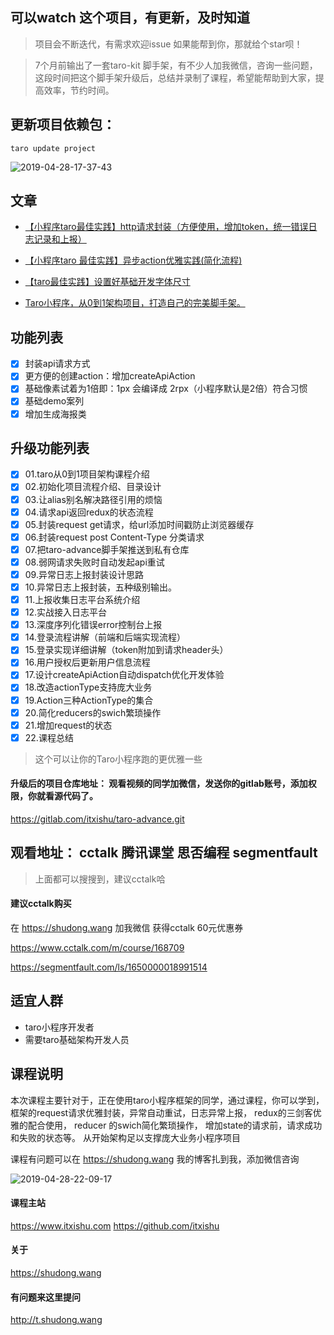 


## 可以watch 这个项目，有更新，及时知道

> 项目会不断迭代，有需求欢迎issue
> 如果能帮到你，那就给个star呗！

> 7个月前输出了一套taro-kit 脚手架，有不少人加我微信，咨询一些问题，这段时间把这个脚手架升级后，总结并录制了课程，希望能帮助到大家，提高效率，节约时间。

## 更新项目依赖包：
```
taro update project
```
> 
![2019-04-28-17-37-43](http://s.shudong.wang/2019-04-28-17-37-43.png)
## 文章
* [【小程序taro最佳实践】http请求封装（方便使用，增加token，统一错误日志记录和上报）](https://segmentfault.com/a/1190000016533592)
* [【小程序taro 最佳实践】异步action优雅实践(简化流程)](https://segmentfault.com/a/1190000016534001)
* [【taro最佳实践】设置好基础开发字体尺寸](https://segmentfault.com/a/1190000016514478)

* [Taro小程序，从0到1架构项目，打造自己的完美脚手架。
](https://segmentfault.com/a/1190000019020009)
## 功能列表
* [x] 封装api请求方式
* [x] 更方便的创建action：增加createApiAction
* [x] 基础像素试着为1倍即：1px 会编译成 2rpx（小程序默认是2倍）符合习惯
* [x] 基础demo案列
* [x] 增加生成海报类

## 升级功能列表
* [x] 01.taro从0到1项目架构课程介绍
* [x] 02.初始化项目流程介绍、目录设计
* [x] 03.让alias别名解决路径引用的烦恼
* [x] 04.请求api返回redux的状态流程
* [x] 05.封装request get请求，给url添加时间戳防止浏览器缓存
* [x] 06.封装request post Content-Type 分类请求
* [x] 07.把taro-advance脚手架推送到私有仓库
* [x] 08.弱网请求失败时自动发起api重试
* [x] 09.异常日志上报封装设计思路
* [x] 10.异常日志上报封装，五种级别输出。
* [x] 11.上报收集日志平台系统介绍
* [x] 12.实战接入日志平台
* [x] 13.深度序列化错误error控制台上报
* [x] 14.登录流程讲解（前端和后端实现流程）
* [x] 15.登录实现详细讲解（token附加到请求header头）
* [x] 16.用户授权后更新用户信息流程
* [x] 17.设计createApiAction自动dispatch优化开发体验
* [x] 18.改造actionType支持庞大业务
* [x] 19.Action三种ActionType的集合
* [x] 20.简化reducers的swich繁琐操作
* [x] 21.增加request的状态
* [x] 22.课程总结

>这个可以让你的Taro小程序跑的更优雅一些

#### 升级后的项目仓库地址： 观看视频的同学加微信，发送你的gitlab账号，添加权限，你就看源代码了。
https://gitlab.com/itxishu/taro-advance.git

## 观看地址：  cctalk 腾讯课堂 思否编程 segmentfault
> 上面都可以搜搜到，建议cctalk哈

#### 建议cctalk购买

在 https://shudong.wang 加我微信 获得cctalk 60元优惠券

https://www.cctalk.com/m/course/168709

https://segmentfault.com/ls/1650000018991514

## 适宜人群
* taro小程序开发者
* 需要taro基础架构开发人员

## 课程说明

本次课程主要针对于，正在使用taro小程序框架的同学，通过课程，你可以学到，框架的request请求优雅封装，异常自动重试，日志异常上报，
redux的三剑客优雅的配合使用，
reducer 的swich简化繁琐操作，
增加state的请求前，请求成功和失败的状态等。
从开始架构足以支撑庞大业务小程序项目

课程有问题可以在 https://shudong.wang 我的博客扎到我，添加微信咨询


![2019-04-28-22-09-17](http://s.shudong.wang/2019-04-28-22-09-17.png)
#### 课程主站
https://www.itxishu.com
https://github.com/itxishu



#### 关于
https://shudong.wang

#### 有问题来这里提问
http://t.shudong.wang
